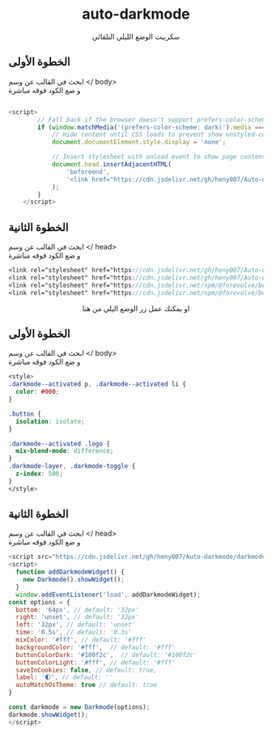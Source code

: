 <h1 align="center">auto-darkmode</h1>

<p align="center">سكريبت الوضع الليلي التلقائي</p>

## الخطوة الأولى 
ابحث في القالب عن وسم 
</ body>           
و ضع الكود فوقه مباشرة

```js

<script>
        // Fall back if the browser doesn't support prefers-color-scheme
        if (window.matchMedia('(prefers-color-scheme: dark)').media === 'not all') {
            // Hide content until CSS loads to prevent show unstyled code.
            document.documentElement.style.display = 'none';

            // Insert stylesheet with onload event to show page content.
            document.head.insertAdjacentHTML(
                'beforeend',
                '<link href="https://cdn.jsdelivr.net/gh/heny007/Auto-darkmode/dark-theme.css" rel="stylesheet" onload="document.documentElement.style.display=\'\'" />'
            );
        }
    </script>

```

## الخطوة الثانية
ابحث في القالب عن وسم
</ head>      
و ضع الكود فوقه مباشرة

```scss
<link rel="stylesheet" href="https://cdn.jsdelivr.net/gh/heny007/Auto-darkmode/light-theme.css" rel="stylesheet" media="(prefers-color-scheme: light)" />
<link rel="stylesheet" href="https://cdn.jsdelivr.net/gh/heny007/Auto-darkmode/dark-theme.css" rel="stylesheet" media="(prefers-color-scheme: dark)" />
<link rel="stylesheet" href="https://cdn.jsdelivr.net/npm/@forevolve/bootstrap-dark@1.1.0/dist/css/bootstrap-dark.min.css" />
<link rel="stylesheet" href="https://cdn.jsdelivr.net/npm/@forevolve/bootstrap-dark@1.1.0/dist/css/bootstrap-prefers-light.min.css" />
```



<p align="center">او يمكنك عمل زر الوضع اليلي من هنا</p>

## الخطوة الأولى 
ابحث في القالب عن وسم 
</ body>           
و ضع الكود فوقه مباشرة

```scss
<style>
.darkmode--activated p, .darkmode--activated li {
  color: #000;
}

.button {
  isolation: isolate;
}

.darkmode--activated .logo {
  mix-blend-mode: difference;
}
.darkmode-layer, .darkmode-toggle {
  z-index: 500;
}
</style>
```

## الخطوة الثانية
ابحث في القالب عن وسم
</ head>      
و ضع الكود فوقه مباشرة

```js
<script src="https://cdn.jsdelivr.net/gh/heny007/Auto-darkmode/darkmode-js.min.js"></script>
<script>
  function addDarkmodeWidget() {
    new Darkmode().showWidget();
  }
  window.addEventListener('load', addDarkmodeWidget);
const options = {
  bottom: '64px', // default: '32px'
  right: 'unset', // default: '32px'
  left: '32px', // default: 'unset'
  time: '0.5s', // default: '0.3s'
  mixColor: '#fff', // default: '#fff'
  backgroundColor: '#fff',  // default: '#fff'
  buttonColorDark: '#100f2c',  // default: '#100f2c'
  buttonColorLight: '#fff', // default: '#fff'
  saveInCookies: false, // default: true,
  label: '🌓', // default: ''
  autoMatchOsTheme: true // default: true
}

const darkmode = new Darkmode(options);
darkmode.showWidget();
</script>
```
